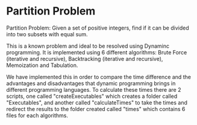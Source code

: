 # Partition Problem
Partition Problem: Given a set of positive integers, find if it can be divided into two subsets with equal sum.

This is a known problem and ideal to be resolved using Dynaminc programming. It is implemented using 6 different algorithms: Brute Force (iterative and recursive), Backtracking (iterative and recursive), Memoization and Tabulation. 

We have implemented this in order to compare the time difference and the advantages and disadvantages that dynamic programming brings in different programming languages.
To calculate these times there are 2 scripts, one called "createExecutables" which creates a folder called "Executables", and another called "calculateTimes" to take the times and redirect the results to the folder created called "times" which contains 6 files for each algorithms.
